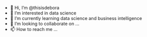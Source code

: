 - 👋 Hi, I’m @thisisdebora
- 👀 I’m interested in data science
- 🌱 I’m currently learning data science and business intelligence
- 💞️ I’m looking to collaborate on ...
- 📫 How to reach me ...

<!---
thisisdebora/thisisdebora is a ✨ special ✨ repository because its `README.md` (this file) appears on your GitHub profile.
You can click the Preview link to take a look at your changes.
--->
